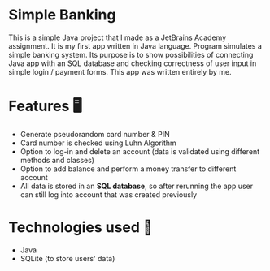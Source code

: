 # Simple Banking

This is a simple Java project that I made as a JetBrains Academy assignment. It is my first app written in Java language. Program simulates a simple banking system. Its purpose is to show possibilities of connecting Java app with an SQL database and checking correctness of user input in simple login / payment forms. This app was written entirely by me.

# Features 🖥

 - Generate pseudorandom card number & PIN
 - Card number is checked using Luhn Algorithm
 - Option to log-in and delete an account (data is validated using different methods and classes)
 - Option to add balance and perform a money transfer to different account
- All data is stored in an **SQL database**, so after rerunning the app user can still log into account that was created previously

# Technologies used 🔧

- Java
- SQLite (to store users' data)
